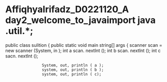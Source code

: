# Affiqhyalrifadz_D0221120_A day2_welcome_to_javaimport java .util.*;

public class sulition {
                    public static void main string[] args {
                    scanner scan = new scanner (System, in );
                    int a scan. nextlnt ();
                    int b scan. nextlnt ();
                    int c sacn. nextlnt ();
                    
                    System, out, println ( a );
                    system, out, println ( b );
                    system, out, println ( c);
